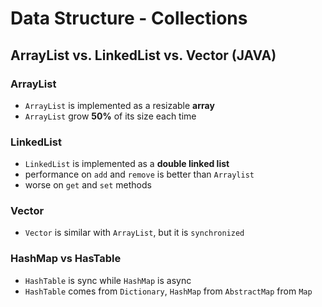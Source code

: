 
# Data Structure - Collections

## ArrayList vs. LinkedList vs. Vector (JAVA)

### ArrayList

- `ArrayList` is implemented as a resizable **array**
- `ArrayList` grow **50%** of its size each time

### LinkedList

- `LinkedList` is implemented as a **double linked list**
- performance on `add` and `remove` is better than `Arraylist`
- worse on `get` and `set` methods

### Vector

- `Vector` is similar with `ArrayList`, but it is `synchronized`

### HashMap vs HasTable

- `HashTable` is sync while `HashMap` is async
- `HashTable` comes from `Dictionary`, `HashMap` from `AbstractMap` from `Map`
